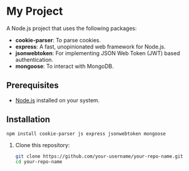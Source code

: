# My Project

A Node.js project that uses the following packages:

- **cookie-parser**: To parse cookies.
- **express**: A fast, unopinionated web framework for Node.js.
- **jsonwebtoken**: For implementing JSON Web Token (JWT) based authentication.
- **mongoose**: To interact with MongoDB.

## Prerequisites

- [Node.js](https://nodejs.org/) installed on your system.

## Installation

```
npm install cookie-parser js express jsonwebtoken mongoose

```

1. Clone this repository:

   ```bash
   git clone https://github.com/your-username/your-repo-name.git
   cd your-repo-name
   ```
